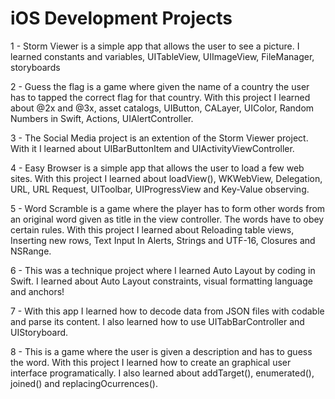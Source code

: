 # iOS Development Projects

1 - Storm Viewer is a simple app that allows the user to see a picture. I learned constants and variables, UITableView, UIImageView, FileManager, storyboards

2 - Guess the flag is a game where given the name of a country the user has to tapped the correct flag for that country. With this project I learned about @2x and @3x, asset catalogs, UIButton, CALayer, UIColor, Random Numbers in Swift, Actions, UIAlertController.

3 - The Social Media project is an extention of the Storm Viewer project. With it I learned about UIBarButtonItem and UIActivityViewController.

4 - Easy Browser is a simple app that allows the user to load a few web sites. With this project I learned about loadView(), WKWebView, Delegation, URL, URL Request, UIToolbar, UIProgressView and Key-Value observing. 

5 - Word Scramble is a game where the player has to form other words from an original word given as title in the view controller. The words have to obey certain rules. With this project I learned about Reloading table views, Inserting new rows, Text Input In Alerts, Strings and UTF-16, Closures and NSRange. 

6 - This was a technique project where I learned Auto Layout by coding in Swift. I learned about Auto Layout constraints, visual formatting language and anchors!

7 - With this app I learned how to decode data from JSON files with codable and parse its content. I also learned how to use UITabBarController and UIStoryboard. 

8 - This is a game where the user is given a description and has to guess the word. With this project I learned how to create an graphical user interface programatically. I also learned about addTarget(), enumerated(), joined() and replacingOcurrences().


